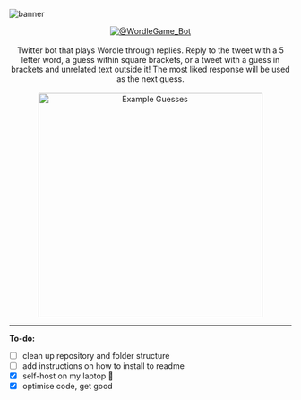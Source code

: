 ![banner](https://i.imgur.com/cMUWECu.png)

<div align="center">
      <a href="https://twitter.com/wordlegame_bot">
            <img src="https://img.shields.io/badge/Twitter-%40WordleGame__Bot-blue" alt="@WordleGame_Bot">
      </a>
      <br>
      <br>
      Twitter bot that plays Wordle through replies. Reply to the tweet with a 5 letter word, a guess within square brackets, or a tweet with a guess in brackets and unrelated text outside it! The most liked response will be used as the next guess.
      <br>
      <br>
      <img src="https://pbs.twimg.com/media/FOy0crtX0AEnjDb?format=jpg&name=medium" alt="Example Guesses" width="400">
</div>



***

**To-do:**
 - [ ] clean up repository and folder structure
 - [ ] add instructions on how to install to readme
 - [x] self-host on my laptop 🚨
 - [x] optimise code, get good
